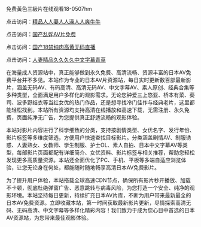 免费黃色三級片在线观看18-0507hm


点击访问：<a href="https://gda-c7m.pages.dev/">精品人人妻人人澡人人爽牛牛</a>

点击访问：<a href="https://bsdf-5f5.pages.dev/">国产乱婬AV片免费</a>

点击访问：<a href="https://tfda.pages.dev/">国产18禁纯肉高黄无码直播</a>

点击访问：<a href="https://gsd-agv.pages.dev/">人妻精品久久久久中文字幕青草</a>



在海量成人资源站中，真正能够做到永久免费、高清流畅、资源丰富的日本AV免费平台并不多见。本站作为专业的日本AV片资源站，每日实时更新数百部最新影片，涵盖无码AV、有码高清、高清无码AV、中文字幕AV、素人原创、经典合集等多种类型，全面满足用户多样化的观影需求。无论您钟爱三上悠亚、桥本有菜、葵司、波多野结衣等当红女优的热门作品，还是想寻找冷门佳作与经典老片，这里都能轻松找到。本站所有资源均支持高清在线播放和高速下载，无需注册、永久免费，页面纯净无广告，为您提供真正舒适流畅的观影体验。

本站对影片内容进行了科学细致的分类，支持按剧情类型、女优名字、发行年份、影片标签等多维度筛选，方便用户快速查找目标影片。分类涵盖剧情AV、制服诱惑、人妻熟女、女教师、学生制服、护士OL、素人自拍、日本中文字幕AV等类型，每部影片页面都配有详细简介、女优资料、影片标签与相关推荐，帮助您轻松发现更多高质量资源。本站还全面优化了PC、手机、平板等多端自适应浏览体验，让您无论身在何处，都能随时随地畅享高清日本AV免费影片。

为了提升用户体验，本站搭载全球高速CDN节点，确保所有影片秒开播放、加载不卡顿，彻底杜绝弹窗广告、恶意跳转与病毒风险，为您打造一个安全、纯净的观影环境。本站坚持每日更新，持续扩充日本AV片库，不断为用户带来最新最全的日本AV免费资源。立即收藏本站，第一时间获取最新影片更新，尽情探索高清无码、无码高清、中文字幕等多样化精彩内容！我们致力于成为您心目中首选的日本AV资源站，为您带来最佳观影体验。


<span style="display:none;">[Canonical link](https://github.com/cc74549/30154 ）</span>
